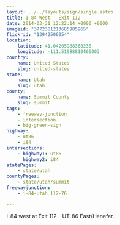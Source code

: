 ```yaml
---
layout: ../../layouts/sign/single.astro
title: I-84 West - Exit 112
date: 2014-03-31 12:22:14 +0000 +0000
imageid: "3772381213685985965"
flickrid: "13942506054"
location:
    latitude: 41.04205988360238
    longitude: -111.51988810466003
country:
    name: United States
    slug: united-states
state:
    name: Utah
    slug: utah
county:
    name: Summit County
    slug: summit
tags:
    - freeway-junction
    - intersection
    - big-green-sign
highway:
    - ut86
    - i84
intersections:
    - highway1: ut86
      highway2: i84
statePages:
    - state/utah
countyPages:
    - state/utah/summit
freewayjunction:
    - i-84-utah_112-76

---
```

I-84 west at Exit 112 - UT-86 East/Henefer.